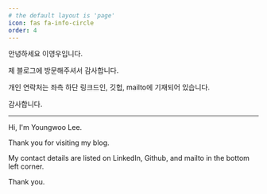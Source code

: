 ```yaml
---
# the default layout is 'page'
icon: fas fa-info-circle
order: 4
---
```


안녕하세요 이영우입니다.

제 블로그에 방문해주셔서 감사합니다.

개인 연락처는 좌측 하단 링크드인, 깃헙, mailto에 기재되어 있습니다.

감사합니다.


---


Hi, I'm Youngwoo Lee.

Thank you for visiting my blog.

My contact details are listed on LinkedIn, Github, and mailto in the bottom left corner.

Thank you.